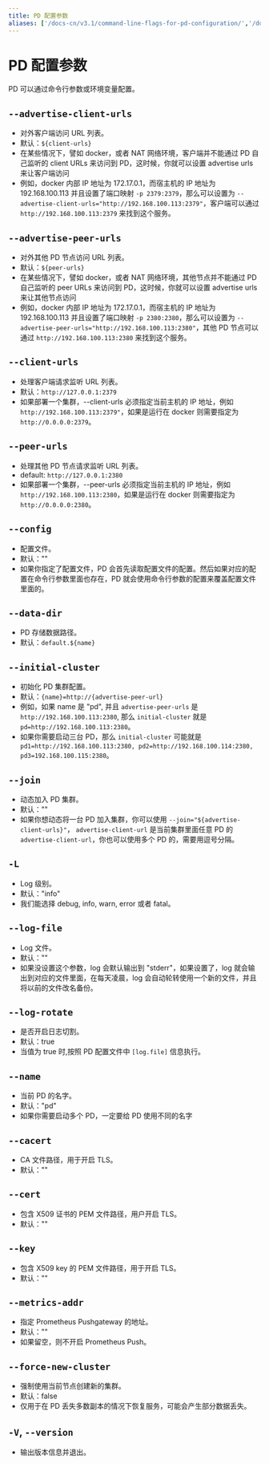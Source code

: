 ```yaml
---
title: PD 配置参数
aliases: ['/docs-cn/v3.1/command-line-flags-for-pd-configuration/','/docs-cn/v3.1/reference/configuration/pd-server/configuration/']
---
```


# PD 配置参数

PD 可以通过命令行参数或环境变量配置。

## `--advertise-client-urls`

+ 对外客户端访问 URL 列表。
+ 默认：`${client-urls}`
+ 在某些情况下，譬如 docker，或者 NAT 网络环境，客户端并不能通过 PD 自己监听的 client URLs 来访问到 PD，这时候，你就可以设置 advertise urls 来让客户端访问
+ 例如，docker 内部 IP 地址为 172.17.0.1，而宿主机的 IP 地址为 192.168.100.113 并且设置了端口映射 `-p 2379:2379`，那么可以设置为 `--advertise-client-urls="http://192.168.100.113:2379"`，客户端可以通过 `http://192.168.100.113:2379` 来找到这个服务。

## `--advertise-peer-urls`

+ 对外其他 PD 节点访问 URL 列表。
+ 默认：`${peer-urls}`
+ 在某些情况下，譬如 docker，或者 NAT 网络环境，其他节点并不能通过 PD 自己监听的 peer URLs 来访问到 PD，这时候，你就可以设置 advertise urls 来让其他节点访问
+ 例如，docker 内部 IP 地址为 172.17.0.1，而宿主机的 IP 地址为 192.168.100.113 并且设置了端口映射 `-p 2380:2380`，那么可以设置为 `--advertise-peer-urls="http://192.168.100.113:2380"`，其他 PD 节点可以通过 `http://192.168.100.113:2380` 来找到这个服务。

## `--client-urls`

+ 处理客户端请求监听 URL 列表。
+ 默认：`http://127.0.0.1:2379`
+ 如果部署一个集群，\-\-client-urls 必须指定当前主机的 IP 地址，例如 `http://192.168.100.113:2379"`，如果是运行在 docker 则需要指定为 `http://0.0.0.0:2379`。

## `--peer-urls`

+ 处理其他 PD 节点请求监听 URL 列表。
+ default: `http://127.0.0.1:2380`
+ 如果部署一个集群，\-\-peer-urls 必须指定当前主机的 IP 地址，例如 `http://192.168.100.113:2380`，如果是运行在 docker 则需要指定为 `http://0.0.0.0:2380`。

## `--config`

+ 配置文件。
+ 默认：""
+ 如果你指定了配置文件，PD 会首先读取配置文件的配置。然后如果对应的配置在命令行参数里面也存在，PD 就会使用命令行参数的配置来覆盖配置文件里面的。

## `--data-dir`

+ PD 存储数据路径。
+ 默认：`default.${name}`

## `--initial-cluster`

+ 初始化 PD 集群配置。
+ 默认：`{name}=http://{advertise-peer-url}`
+ 例如，如果 name 是 "pd", 并且 `advertise-peer-urls` 是 `http://192.168.100.113:2380`, 那么 `initial-cluster` 就是 `pd=http://192.168.100.113:2380`。
+ 如果你需要启动三台 PD，那么 `initial-cluster` 可能就是
  `pd1=http://192.168.100.113:2380, pd2=http://192.168.100.114:2380, pd3=192.168.100.115:2380`。

## `--join`

+ 动态加入 PD 集群。
+ 默认：""
+ 如果你想动态将一台 PD 加入集群，你可以使用 `--join="${advertise-client-urls}"`， `advertise-client-url` 是当前集群里面任意 PD 的 `advertise-client-url`，你也可以使用多个 PD 的，需要用逗号分隔。

## `-L`

+ Log 级别。
+ 默认："info"
+ 我们能选择 debug, info, warn, error 或者 fatal。

## `--log-file`

+ Log 文件。
+ 默认：""
+ 如果没设置这个参数，log 会默认输出到 "stderr"，如果设置了，log 就会输出到对应的文件里面，在每天凌晨，log 会自动轮转使用一个新的文件，并且将以前的文件改名备份。

## `--log-rotate`

+ 是否开启日志切割。
+ 默认：true
+ 当值为 true 时,按照 PD 配置文件中 `[log.file]` 信息执行。

## `--name`

+ 当前 PD 的名字。
+ 默认："pd"
+ 如果你需要启动多个 PD，一定要给 PD 使用不同的名字

## `--cacert`

+ CA 文件路径，用于开启 TLS。
+ 默认：""

## `--cert`

+ 包含 X509 证书的 PEM 文件路径，用户开启 TLS。
+ 默认：""

## `--key`

+ 包含 X509 key 的 PEM 文件路径，用于开启 TLS。
+ 默认：""

## `--metrics-addr`

+ 指定 Prometheus Pushgateway 的地址。
+ 默认：""
+ 如果留空，则不开启 Prometheus Push。

## `--force-new-cluster`

+ 强制使用当前节点创建新的集群。
+ 默认：false
+ 仅用于在 PD 丢失多数副本的情况下恢复服务，可能会产生部分数据丢失。

## `-V`, `--version`

+ 输出版本信息并退出。

